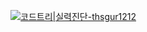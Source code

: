 [![코드트리|실력진단-thsgur1212](https://banner.codetree.ai/v1/banner/thsgur1212)](https://www.codetree.ai/profiles/thsgur1212)
